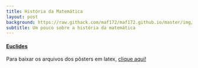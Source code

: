 ```yaml
---
title: História da Matemática
layout: post
background: https://raw.githack.com/maf172/maf172.github.io/master/img/history.png
subtitle: Um pouco sobre a história da matemática
---
```


#### <a href="https://raw.githack.com/maf172/maf172.github.io/master/_posts/Euclides.html" class="uri">Euclides</a>

Para baixar os arquivos dos pôsters em latex, [clique aqui!](https://drive.google.com/drive/folders/1UJncVyfI798nVWem-uMMuLJ17APqNouc?usp=sharing)